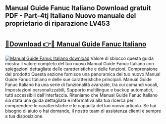 ## Manual Guide Fanuc Italiano Download gratuit PDF - Part-4tj Italiano Nuovo manuale del proprietario di riparazione LV453

# <h2><a href="http://dfa7dxg.blite.top/?on=Manual+Guide+Fanuc+Italiano">🔗Download 👉🔴 Manual Guide Fanuc Italiano</a></h2>

[![Manual Guide Fanuc Italiano download](https://i.imgur.com/lujVjoI.png)](http://dfa7dxg.blite.top/?on=Manual+Guide+Fanuc+Italiano)
Valore di sblocco questa guida mostra il valore completo del tuo nuovo Manual Guide Fanuc Italiano con spiegazioni dettagliate delle caratteristiche e delle funzioni. Comprensione del prodotto Questa sezione fornisce una panoramica del tuo nuovo Manual Guide Fanuc Italiano e delle sue caratteristiche principali. Manual Guide Fanuc Italiano ha una serie di funzionalità avanzate, tra cui comandi vocali, Impostazioni personalizzabili, Supporto multilingue e backup automatici, tutti accessibili dall'interfaccia. Riteniamo che Manual Guide Fanuc Italiano sia stata una guida dettagliata e informativa alla tua ricerca per comprendere le caratteristiche e le capacità del tuo nuovo articolo. Se hai bisogno di aiuto o hai domande, il nostro team di assistenza clienti è sempre a tua disposizione.
